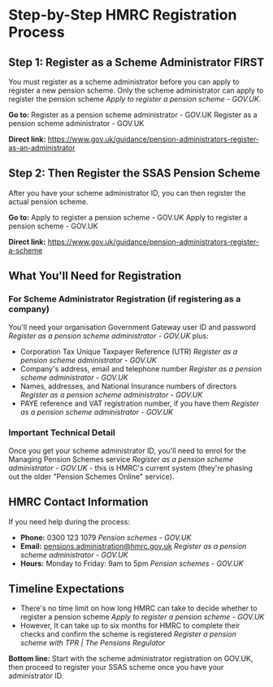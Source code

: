 # Step-by-Step HMRC Registration Process

## Step 1: Register as a Scheme Administrator FIRST

You must register as a scheme administrator before you can apply to register a new pension scheme. Only the scheme administrator can apply to register the pension scheme *Apply to register a pension scheme - GOV.UK*.

**Go to:** Register as a pension scheme administrator - GOV.UK Register as a pension scheme administrator - GOV.UK

**Direct link:** https://www.gov.uk/guidance/pension-administrators-register-as-an-administrator

## Step 2: Then Register the SSAS Pension Scheme

After you have your scheme administrator ID, you can then register the actual pension scheme.

**Go to:** Apply to register a pension scheme - GOV.UK Apply to register a pension scheme - GOV.UK

**Direct link:** https://www.gov.uk/guidance/pension-administrators-register-a-scheme

## What You'll Need for Registration

### For Scheme Administrator Registration (if registering as a company)

You'll need your organisation Government Gateway user ID and password *Register as a pension scheme administrator - GOV.UK* plus:

- Corporation Tax Unique Taxpayer Reference (UTR) *Register as a pension scheme administrator - GOV.UK*
- Company's address, email and telephone number *Register as a pension scheme administrator - GOV.UK*
- Names, addresses, and National Insurance numbers of directors *Register as a pension scheme administrator - GOV.UK*
- PAYE reference and VAT registration number, if you have them *Register as a pension scheme administrator - GOV.UK*

### Important Technical Detail

Once you get your scheme administrator ID, you'll need to enrol for the Managing Pension Schemes service *Register as a pension scheme administrator - GOV.UK* - this is HMRC's current system (they're phasing out the older "Pension Schemes Online" service).

## HMRC Contact Information

If you need help during the process:

- **Phone:** 0300 123 1079 *Pension schemes - GOV.UK*
- **Email:** pensions.administration@hmrc.gov.uk *Register as a pension scheme administrator - GOV.UK*
- **Hours:** Monday to Friday: 9am to 5pm *Pension schemes - GOV.UK*

## Timeline Expectations

- There's no time limit on how long HMRC can take to decide whether to register a pension scheme *Apply to register a pension scheme - GOV.UK*
- However, It can take up to six months for HMRC to complete their checks and confirm the scheme is registered *Register a pension scheme with TPR | The Pensions Regulator*

**Bottom line:** Start with the scheme administrator registration on GOV.UK, then proceed to register your SSAS scheme once you have your administrator ID.